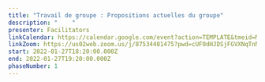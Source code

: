 ```yaml
---
title: "Travail de groupe : Propositions actuelles du groupe"
description: "    "
presenter: Facilitators
linkCalendar: https://calendar.google.com/event?action=TEMPLATE&tmeid=M2xiNXByMjE1NGs2b2l2ODI5OHBjNjZ2MjEgbGVzeWFAZW52aXNpb25tYW5hZ2VtZW50LmNvbQ&tmsrc=lesya%40envisionmanagement.com
linkZoom: https://us02web.zoom.us/j/87534481475?pwd=cUF0dHJDSjFGVXNqTnNiNm9HSC9NUT09
start: 2022-01-27T18:20:00.000Z
end: 2022-01-27T19:20:00.000Z
phaseNumber: 1
---
```

